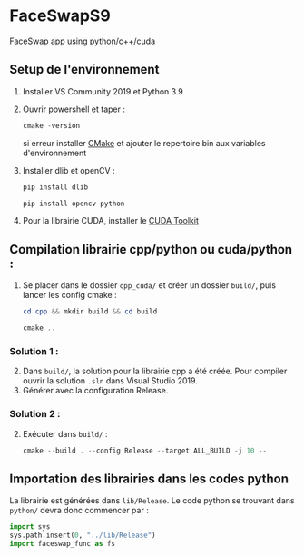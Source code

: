 # FaceSwapS9
FaceSwap app using python/c++/cuda


## Setup de l'environnement
1) Installer VS Community 2019 et Python 3.9
2) Ouvrir powershell et taper : 

     ```Powershell 
     cmake -version
     ```
     
    si erreur installer [CMake](https://cmake.org/download/) et ajouter le repertoire bin aux variables d'environnement

3) Installer dlib et openCV :

    ```Powershell
    pip install dlib
    ```

    ```Powershell
    pip install opencv-python
    ```

4) Pour la librairie CUDA, installer le [CUDA Toolkit](https://developer.nvidia.com/cuda-toolkit)

## Compilation librairie cpp/python ou cuda/python :
1) Se placer dans le dossier `cpp_cuda/` et créer un dossier `build/`, puis lancer les config cmake :

    ```Powershell
    cd cpp && mkdir build && cd build
    ```

    ```Powershell
    cmake ..
    ```

### Solution 1 :
2) Dans `build/`, la solution pour la librairie cpp a été créée. Pour compiler ouvrir la solution `.sln` dans Visual Studio 2019.
3) Générer avec la configuration Release.

### Solution 2 : 
2) Exécuter dans `build/` : 

    ```Powershell
    cmake --build . --config Release --target ALL_BUILD -j 10 --
    ```

## Importation des librairies dans les codes python
La librairie est générées dans `lib/Release`.
Le code python se trouvant dans `python/` devra donc commencer par :

```Python
import sys
sys.path.insert(0, "../lib/Release")
import faceswap_func as fs 
```

